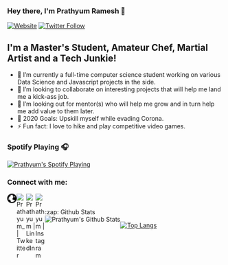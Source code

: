 ### Hey there, I'm Prathyum Ramesh 👋

[![Website](https://img.shields.io/website?label=My_website&style=for-the-badge&url=https%3A%2F%2Fcodestackr.com)](https://prathyum.github.io)
[![Twitter Follow](https://img.shields.io/twitter/follow/Prathyum?color=1DA1F2&logo=twitter&style=for-the-badge)](https://twitter.com/prathyum_)

## I'm a Master's Student, Amateur Chef, Martial Artist and a Tech Junkie!
- 🌱 I’m currently a full-time computer science student working on various Data Science and Javascript projects in the side.
- 👯 I’m looking to collaborate on interesting projects that will help me land me a kick-ass job.
- 🤔 I’m looking out for mentor(s) who will help me grow and in turn help me add value to them later.
- 🥅 2020 Goals: Upskill myself while evading Corona.
- ⚡ Fun fact: I love to hike and play competitive video games.

### Spotify Playing 🎧
[<img src="https://now-playing-codestackr.vercel.app/api/spotify-playing" alt="Prathyum's Spotify Playing" width="350" />](https://open.spotify.com/user/7vcd3qrq7xfqwks8a7mwa4j2o)


### Connect with me:

[<img align="left" alt="My site" width="22px" src="https://raw.githubusercontent.com/iconic/open-iconic/master/svg/globe.svg" />][website]
[<img align="left" alt="Prathyum_ | Twitter" width="22px" src="https://cdn.jsdelivr.net/npm/simple-icons@v3/icons/twitter.svg" />][twitter]
[<img align="left" alt="Prathyum | LinkedIn" width="22px" src="https://cdn.jsdelivr.net/npm/simple-icons@v3/icons/linkedin.svg" />][linkedin]
[<img align="left" alt="Prathyum | Instagram" width="22px" src="https://cdn.jsdelivr.net/npm/simple-icons@v3/icons/instagram.svg" />][instagram]

<br />
<br >

  <summary>:zap: Github Stats</summary>

  <img align="left" alt="Prathyum's Github Stats" src="https://github-readme-stats.prathyum.vercel.app//api?username=prathyum&hide=contribs,stars&show_icons=true&hide_border=true&count_private=true" />

  [![Top Langs](https://github-readme-stats.prathyum.vercel.app/api/top-langs/?username=prathyum&layout=compact)](https://github.com/anuraghazra/github-readme-stats)
  <br >

[website]: https://prathyum.github.io/
[twitter]: https://twitter.com/prathyum_
[instagram]: https://www.instagram.com/prathyum._.13/
[linkedin]: https://www.linkedin.com/in/prathyum/
